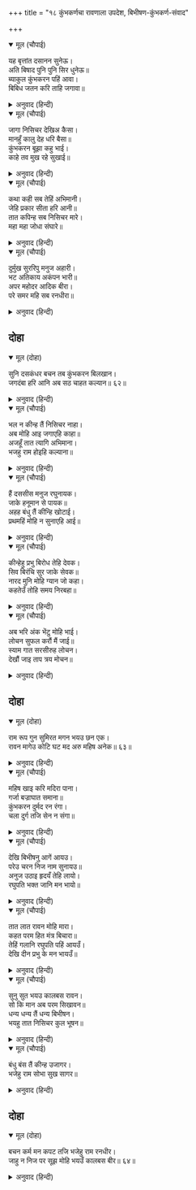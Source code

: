 +++
title = "१८ कुंभकर्णचा रावणाला उपदेश, बिभीषण-कुंभकर्ण-संवाद"

+++


<details open><summary>मूल (चौपाई)</summary>

यह बृत्तांत दसानन सुनेऊ।  
अति बिषाद पुनि पुनि सिर धुनेऊ॥  
ब्याकुल कुंभकरन पहिं आवा।  
बिबिध जतन करि ताहि जगावा॥
</details>

<details><summary>अनुवाद (हिन्दी)</summary>

ही वार्ता जेव्हा रावणाने ऐकली, तेव्हा त्याने अत्यंत विषादाने वारंवार डोके बडवून घेतले. तो व्याकूळ होऊन कुंभकर्णाकडे गेला आणि अनेक उपाय करून त्याने त्याला जागे केले.॥ ३॥
</details>

<details open><summary>मूल (चौपाई)</summary>

जागा निसिचर देखिअ कैसा।  
मानहुँ कालु देह धरि बैसा॥  
कुंभकरन बूझा कहु भाई।  
काहे तव मुख रहे सुखाई॥
</details>

<details><summary>अनुवाद (हिन्दी)</summary>

कुंभकर्ण जागा होऊन उठून बसला. जणू प्रत्यक्ष कालच शरीर धारण करून बसल्यासारखा तो दिसत होता. कुंभकर्णाने विचारले, ‘हे बंधू, तुझे तोंड सुकून का गेले आहे, ते सांग बरे?’॥ ४॥
</details>

<details open><summary>मूल (चौपाई)</summary>

कथा कही सब तेहिं अभिमानी।  
जेहि प्रकार सीता हरि आनी॥  
तात कपिन्ह सब निसिचर मारे।  
महा महा जोधा संघारे॥
</details>

<details><summary>अनुवाद (हिन्दी)</summary>

त्या अहंकारी रावणाने सीतेला हरण करून आणले होते, तेव्हापासूनची सर्व कथा सांगितली. आणि म्हटले, ‘हे बंधू! वानरांनी सर्व राक्षसांना मारून टाकले. मोठमोठॺा योद्ध्यांचाही संहार केला आहे.॥ ५॥
</details>

<details open><summary>मूल (चौपाई)</summary>

दुर्मुख सुररिपु मनुज अहारी।  
भट अतिकाय अकंपन भारी॥  
अपर महोदर आदिक बीरा।  
परे समर महि सब रनधीरा॥
</details>

<details><summary>अनुवाद (हिन्दी)</summary>

दुर्मुख, देवशत्रू, मनुष्यभक्षक, मोठे योद्धे, अतिकाय आणि अकंपन तसेच महोदर आणि इतर रणधीर वीर रणभूमीत मारले गेले आहेत.’॥ ६॥
</details>

## दोहा


<details open><summary>मूल (दोहा)</summary>

सुनि दसकंधर बचन तब कुंभकरन बिलखान।  
जगदंबा हरि आनि अब सठ चाहत कल्यान॥ ६२॥
</details>

<details><summary>अनुवाद (हिन्दी)</summary>

तेव्हा रावणाचे वचन ऐकून कुंभकर्ण दुःखी होऊन म्हणाला, ‘अरे मूर्खा, जगज्जननी जानकीला हरण करून आणलेस आणि वरून तू कल्याणाची इच्छा करतोस?॥ ६२॥
</details>

<details open><summary>मूल (चौपाई)</summary>

भल न कीन्ह तैं निसिचर नाहा।  
अब मोहि आइ जगाएहि काहा॥  
अजहूँ तात त्यागि अभिमाना।  
भजहु राम होइहि कल्याना॥
</details>

<details><summary>अनुवाद (हिन्दी)</summary>

हे राक्षसराजा, हे तू चांगले केले नाहीस. आणि आता तू येऊन मला जागे का केलेस? अरे बाबा! अजुनी तू अभिमान सोडून देऊन श्रीरामांना भज, तर कल्याण होईल.॥ १॥
</details>

<details open><summary>मूल (चौपाई)</summary>

हैं दससीस मनुज रघुनायक।  
जाके हनूमान से पायक॥  
अहह बंधु तैं कीन्हि खोटाई।  
प्रथमहिं मोहि न सुनाएहि आई॥
</details>

<details><summary>अनुवाद (हिन्दी)</summary>

हे रावणा, हनुमानासारखे ज्यांचे सेवक आहेत, ते श्रीरघुनाथ काय मनुष्य आहेत? अरेरे बंधू! तू वाईट केलेस. पूर्वीच येऊन तू मला सर्व परिस्थिती सांगितली नाहीस.॥ २॥
</details>

<details open><summary>मूल (चौपाई)</summary>

कीन्हेहु प्रभु बिरोध तेहि देवक।  
सिव बिरंचि सुर जाके सेवक॥  
नारद मुनि मोहि ग्यान जो कहा।  
कहतेउँ तोहि समय निरबहा॥
</details>

<details><summary>अनुवाद (हिन्दी)</summary>

हे राजा, शिव, ब्रह्मदेव इत्यादी देव ज्यांचे सेवक आहेत, त्या परम देव असलेल्या श्रीरामांशी तू विरोध केलास. नारद मुनींनी मला जे ज्ञान दिले होते, ते मी तुुला सांगितले असते, परंतु आता वेळ निघून गेली.॥ ३॥
</details>

<details open><summary>मूल (चौपाई)</summary>

अब भरि अंक भेंटु मोहि भाई।  
लोचन सुफल करौं मैं जाई॥  
स्याम गात सरसीरुह लोचन।  
देखौं जाइ ताप त्रय मोचन॥
</details>

<details><summary>अनुवाद (हिन्दी)</summary>

हे बंधू, आता मला मिठी मारून शेवटचे भेटून घे. मी जाऊन आपल्या नेत्रांचे पारणे फेडतो आणि त्रितापापासून मुक्त करणाऱ्या श्यामशरीर, कमलनेत्र श्रीरामांचे दर्शन घेतो.’॥ ४॥
</details>

## दोहा


<details open><summary>मूल (दोहा)</summary>

राम रूप गुन सुमिरत मगन भयउ छन एक।  
रावन मागेउ कोटि घट मद अरु महिष अनेक॥ ६३॥
</details>

<details><summary>अनुवाद (हिन्दी)</summary>

श्रीरामचंद्र्रांच्या रूप व गुणांचे स्मरण करून तो एक क्षण प्रेमात मग्न झाला. नंतर रावणाने कोटॺवधी घडे भरून मदिरा व अनेक रेडे मागविले.॥ ६३॥
</details>

<details open><summary>मूल (चौपाई)</summary>

महिष खाइ करि मदिरा पाना।  
गर्जा बज्राघात समाना॥  
कुंभकरन दुर्मद रन रंगा।  
चला दुर्ग तजि सेन न संगा॥
</details>

<details><summary>अनुवाद (हिन्दी)</summary>

रेडे खाऊन व मदिरा ढोसून कुंभकर्णाने वज्राघातासारखी गर्जना केली. मदाने मत्त होऊन उत्साहाने कुंभकर्ण किल्ला सोडून निघाला. त्याने सोबत सेनाही घेतली नाही.॥ १॥
</details>

<details open><summary>मूल (चौपाई)</summary>

देखि बिभीषनु आगें आयउ।  
परेउ चरन निज नाम सुनायउ॥  
अनुज उठाइ हृदयँ तेहि लायो।  
रघुपति भक्त जानि मन भायो॥
</details>

<details><summary>अनुवाद (हिन्दी)</summary>

त्याला पाहून बिभीषण पुढे आला आणि त्याने त्याच्या चरणांवर लोटांगण घालून स्वतःचे नाव सांगितले. कुंभकर्णाने लहान भावाला उठवून हृदयाशी धरले आणि तो श्रीरघुनाथांचा भक्त आहे, असे पाहून तो कुंभकर्णाला आवडला.॥ २॥
</details>

<details open><summary>मूल (चौपाई)</summary>

तात लात रावन मोहि मारा।  
कहत परम हित मंत्र बिचारा॥  
तेहिं गलानि रघुपति पहिं आयउँ।  
देखि दीन प्रभु के मन भायउँ॥
</details>

<details><summary>अनुवाद (हिन्दी)</summary>

बिभीषण म्हणाला, ‘हे बंधो, परम हितकारी सल्ला व विचार सांगितल्यावर रावणाने मला लाथ मारली, त्या दुःखामुळे मी रघुनाथांच्या जवळ निघून आलो. दीन असलेला पाहून प्रभूंना मी आवडलो.’॥ ३॥
</details>

<details open><summary>मूल (चौपाई)</summary>

सुनु सुत भयउ कालबस रावन।  
सो कि मान अब परम सिखावन॥  
धन्य धन्य तैं धन्य बिभीषन।  
भयहु तात निसिचर कुल भूषन॥
</details>

<details><summary>अनुवाद (हिन्दी)</summary>

कुंभकर्ण म्हणाला, ‘हे वत्सा, ऐक. रावण तर काळाच्या जबडॺात आहे. आता तो चांगली शिकवण कसली मानणार? हे बिभीषणा, तू धन्य आहेस, धन्य आहेस, धन्य आहेस, बाबा रे! तू राक्षसकुलाचे भूषण ठरलास.॥ ४॥
</details>

<details open><summary>मूल (चौपाई)</summary>

बंधु बंस तैं कीन्ह उजागर।  
भजेहु राम सोभा सुख सागर॥
</details>

<details><summary>अनुवाद (हिन्दी)</summary>

हे बंधू, तू आपल्या कुळास देदीप्यमान केले आहेस. कारण शोभा आणि सुखाचे समुद्र असलेल्या श्रीरामांना तू भजलेस.॥ ५॥
</details>

## दोहा


<details open><summary>मूल (दोहा)</summary>

बचन कर्म मन कपट तजि भजेहु राम रनधीर।  
जाहु न निज पर सूझ मोहि भयउँ कालबस बीर॥ ६४॥
</details>

<details><summary>अनुवाद (हिन्दी)</summary>

निष्कपटपणे कायावाचामनाने रणधीर श्रीरामांचे भजन कर. हे बंधू, माझा मृत्यू जवळ आला आहे, त्यामुळे मला आपला-परका हे सुचत नाही. म्हणून आता तू जा.’॥ ६४॥
</details>
